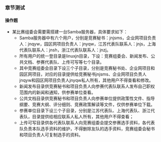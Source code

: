 

### 章节测试 

#### 操作题 
- 某比赛组委会需要需搭建一台Samba服务器，具体要求如下：
  - Samba服务器中有六个用户，分别是竞赛秘书：jnjsms，企业网项目负责人：jnqyw，园区网项目负责人：jnyqw，江苏代表队联系人：jnjs，上海代表队联系人：jnsh，浙江代表队联系人：jnzj。
  - 所有用户的统一登目录是linuxjn目录，下设：竞赛组委会、新闻发布、公共文档、参赛代表队、上传可写等七个目录。
  - 其中竞赛组委会目录下设三个子目录，分别是竞赛秘书处、企业网项目和园区网项目，对应的目录提供给竞赛秘书jnjsms、企业网项目负责人jnqyw和园区网项目负责人jnyqw私人所有，其他用户不得查看和修改。
  - 新闻发布目录供竞赛秘书和项目负责人向参赛代表队联系人发布自己职权范围内的新闻和通知，供参赛单位查看。
  - 公共文档目录供竞赛秘书和项目负责人向参赛单位提供政策性文件、指导纲要、竞赛大纲、评分细则、竞赛政策解读等文件，仅供参赛单位下载。
  - 参赛单位目录下设三个子目录，分别是江苏代表队、上海代表队、浙江代表队，目录提供给相应联系人私人所有，其他用户不得查看；
  - 上传可写目录供各代表队联系人向竞赛组委会提交参赛选手资料，各代表队负责本队选手资料的维护，不得删除友队的选手资料，竞赛组委会秘书和项目负责人可复制选手的资料。